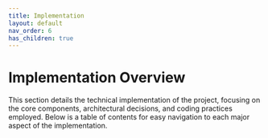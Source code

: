 ```yaml
---
title: Implementation
layout: default
nav_order: 6
has_children: true
---
```

# Implementation Overview

This section details the technical implementation of the project, 
focusing on the core components, architectural decisions, 
and coding practices employed. Below is a table of contents for easy navigation 
to each major aspect of the implementation.